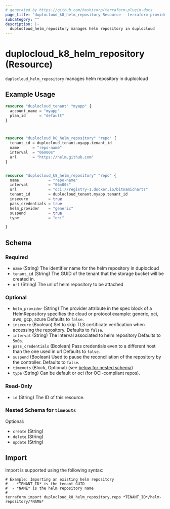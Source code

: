```yaml
---
# generated by https://github.com/hashicorp/terraform-plugin-docs
page_title: "duplocloud_k8_helm_repository Resource - terraform-provider-duplocloud"
subcategory: ""
description: |-
  duplocloud_helm_repository manages helm repository in duplocloud
---
```


# duplocloud_k8_helm_repository (Resource)

`duplocloud_helm_repository` manages helm repository in duplocloud

## Example Usage

```terraform
resource "duplocloud_tenant" "myapp" {
  account_name = "myapp"
  plan_id      = "default"
}



resource "duplocloud_k8_helm_repository" "repo" {
  tenant_id = duplocloud_tenant.myapp.tenant_id
  name      = "repo-name"
  interval  = "06m00s"
  url       = "https://helm.github.com"
}


resource "duplocloud_k8_helm_repository" "repo" {
  name             = "repo-name"
  interval         = "06m00s"
  url              = "oci://registry-1.docker.io/bitnamicharts"
  tenant_id        = duplocloud_tenant.myapp.tenant_id
  insecure         = true
  pass_credentials = true
  helm_provider    = "generic"
  suspend          = true
  type             = "oci"

}
```

<!-- schema generated by tfplugindocs -->
## Schema

### Required

- `name` (String) The identifier name for the helm repository in duplocloud
- `tenant_id` (String) The GUID of the tenant that the storage bucket will be created in.
- `url` (String) The url of helm repository to be attached

### Optional

- `helm_provider` (String) The provider attribute in the spec block of a HelmRepository specifies the cloud or protocol example: generic, oci, aws, gcp, azure  Defaults to `false`.
- `insecure` (Boolean) Set to skip TLS certificate verification when accessing the repository. Defaults to `false`.
- `interval` (String) The interval associated to helm repository Defaults to `5m0s`.
- `pass_credentials` (Boolean) Pass credentials even to a different host than the one used in url Defaults to `false`.
- `suspend` (Boolean) Used to pause the reconciliation of the repository by the controller. Defaults to `false`.
- `timeouts` (Block, Optional) (see [below for nested schema](#nestedblock--timeouts))
- `type` (String) Can be default or oci (for OCI-compliant repos).

### Read-Only

- `id` (String) The ID of this resource.

<a id="nestedblock--timeouts"></a>
### Nested Schema for `timeouts`

Optional:

- `create` (String)
- `delete` (String)
- `update` (String)

## Import

Import is supported using the following syntax:

```shell
# Example: Importing an existing helm repository
#  - *TENANT_ID* is the tenant GUID
#  - *NAME* is the helm repository name
#
terraform import duplocloud_k8_helm_repository.repo *TENANT_ID*/helm-repository/*NAME*
```
